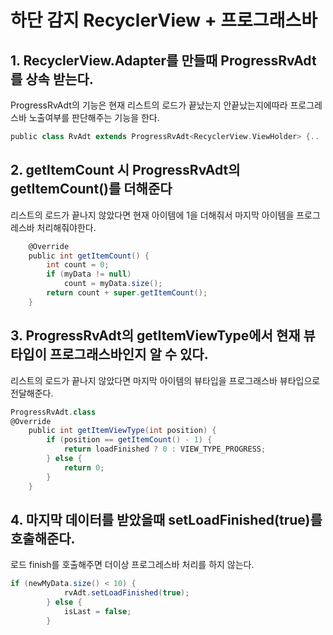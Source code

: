 # 하단 감지 RecyclerView + 프로그래스바

## 1. RecyclerView.Adapter를 만들때 ProgressRvAdt를 상속 받는다.
ProgressRvAdt의 기능은 현재 리스트의 로드가 끝났는지 안끝났는지에따라 프로그레스바 노출여부를 판단해주는 기능을 한다.
```gradle
public class RvAdt extends ProgressRvAdt<RecyclerView.ViewHolder> {..
```

## 2. getItemCount 시 ProgressRvAdt의 getItemCount()를 더해준다
리스트의 로드가 끝나지 않았다면 현재 아이템에 1을 더해줘서 마지막 아이템을 프로그레스바 처리해줘야한다.
```gradle
    @Override
    public int getItemCount() {
        int count = 0;
        if (myData != null)
            count = myData.size();
        return count + super.getItemCount();
    }
```
## 3. ProgressRvAdt의 getItemViewType에서 현재 뷰 타입이 프로그래스바인지 알 수 있다.
리스트의 로드가 끝나지 않았다면 마지막 아이템의 뷰타입을 프로그래스바 뷰타입으로 전달해준다.
```gradle
ProgressRvAdt.class
@Override
    public int getItemViewType(int position) {
        if (position == getItemCount() - 1) {
            return loadFinished ? 0 : VIEW_TYPE_PROGRESS;
        } else {
            return 0;
        }
    }
```
## 4. 마지막 데이터를 받았을때 setLoadFinished(true)를 호출해준다.
로드 finish를 호출해주면 더이상 프로그레스바 처리를 하지 않는다.
```gradle
if (newMyData.size() < 10) {
            rvAdt.setLoadFinished(true);
        } else {
            isLast = false;
        }
```